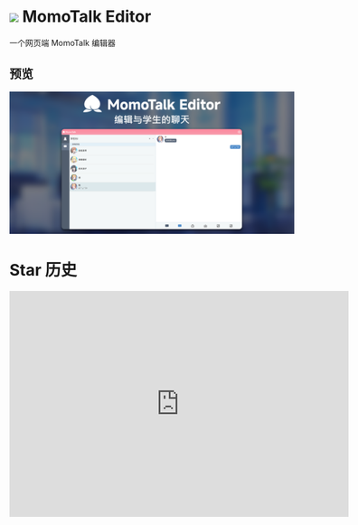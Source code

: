 # <img src="https://momotalk.slouchwind.vercel.app/api/icon" width="35px" /> MomoTalk Editor

一个网页端 MomoTalk 编辑器

## 预览

![preview](./img/preview.png)

# Star 历史

<iframe style="width:100%;height:auto;min-width:600px;min-height:400px;" src="https://star-history.com/embed?secret=Z2hwX2M3cGJ0WHFmdUFLQ3hDMmdiSzdoNGRFYnFleGMwcTBmMjhXdw==#Slouchwind/momotalk-editor&Date" frameBorder="0"></iframe>
